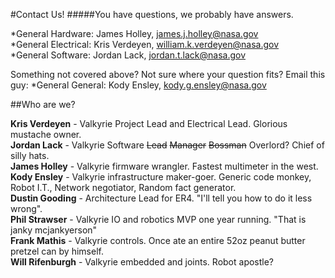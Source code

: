 #Contact Us!
#####You have questions, we probably have answers. 

*General Hardware: James Holley, james.j.holley@nasa.gov  
*General Electrical: Kris Verdeyen, william.k.verdeyen@nasa.gov  
*General Software: Jordan Lack, jordan.t.lack@nasa.gov  

Something not covered above? Not sure where your question fits? Email this guy:
*General General: Kody Ensley, kody.g.ensley@nasa.gov  

##Who are we?

**Kris Verdeyen** - Valkyrie Project Lead and Electrical Lead. Glorious mustache owner.  
**Jordan Lack** - Valkyrie Software ~~Lead~~ ~~Manager~~ ~~Bossman~~ Overlord? Chief of silly hats.  
**James Holley** - Valkyrie firmware wrangler. Fastest multimeter in the west.  
**Kody Ensley** - Valkyrie infrastructure maker-goer. Generic code monkey, Robot I.T., Network negotiator, Random fact generator.  
**Dustin Gooding** - Architecture Lead for ER4. "I'll tell you how to do it less wrong".  
**Phil Strawser** - Valkyrie IO and robotics MVP one year running. "That is janky mcjankyerson"  
**Frank Mathis** - Valkyrie controls. Once ate an entire 52oz peanut butter pretzel can by himself.  
**Will Rifenburgh** - Valkyrie embedded and joints. Robot apostle?  
